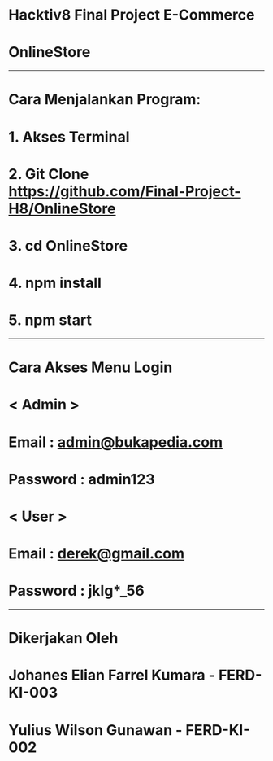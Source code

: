 # Hacktiv8 Final Project E-Commerce
# OnlineStore

---------------------------------------------------------------

# Cara Menjalankan Program:
# 1. Akses Terminal
# 2. Git Clone https://github.com/Final-Project-H8/OnlineStore
# 3. cd OnlineStore
# 4. npm install
# 5. npm start

---------------------------------------------------------------

# Cara Akses Menu Login
# < Admin >
# Email    : admin@bukapedia.com
# Password : admin123

# < User >
# Email    : derek@gmail.com
# Password : jklg*_56

---------------------------------------------------------------

# Dikerjakan Oleh
# Johanes Elian Farrel Kumara - FERD-KI-003
# Yulius Wilson Gunawan       - FERD-KI-002
